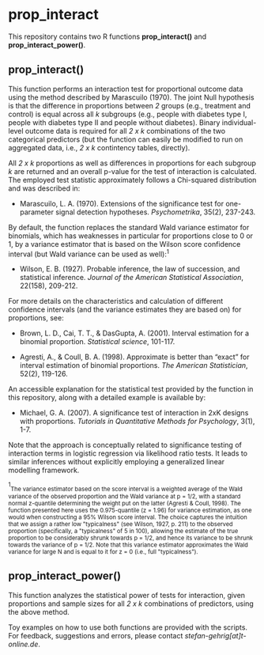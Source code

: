 # prop_interact

This repository contains two R functions **prop_interact()** and **prop_interact_power()**. 

## prop_interact()

This function performs an interaction test for proportional outcome data using the method described by Marascuilo (1970). The joint Null hypothesis is that the difference in proportions between *2* groups (e.g., treatment and control) is equal across all *k* subgroups (e.g., people with diabetes type I, people with diabetes type II and people without diabetes). Binary individual-level outcome data is required for all *2 x k* combinations of the two categorical predictors (but the function can easily be modified to run on aggregated data, i.e., *2 x k* contintency tables, directly).

All *2 x k* proportions as well as differences in proportions for each subgroup *k* are returned and an overall p-value for the test of interaction is calculated. The employed test statistic approximately follows a Chi-squared distribution and was described in:

+ Marascuilo, L. A. (1970). Extensions of the significance test for one-parameter signal detection hypotheses. *Psychometrika*, 35(2), 237-243.

By default, the function replaces the standard Wald variance estimator for binomials, which has weaknesses in particular for proportions close to 0 or 1, by a variance estimator that is based on the Wilson score confidence interval (but Wald variance can be used as well):<sup>1</sup>

+ Wilson, E. B. (1927). Probable inference, the law of succession, and statistical inference. *Journal of the American Statistical Association*, 22(158), 209-212.

For more details on the characteristics and calculation of different confidence intervals (and the variance estimates they are based on) for proportions, see:

+ Brown, L. D., Cai, T. T., & DasGupta, A. (2001). Interval estimation for a binomial proportion. *Statistical science*, 101-117.

+ Agresti, A., & Coull, B. A. (1998). Approximate is better than “exact” for interval estimation of binomial proportions. *The American Statistician*, 52(2), 119-126.

An accessible explanation for the statistical test provided by the function in this repository, along with a detailed example is available by:

+ Michael, G. A. (2007). A significance test of interaction in 2xK designs with proportions. *Tutorials in Quantitative Methods for Psychology*, 3(1), 1-7.

Note that the approach is conceptually related to significance testing of interaction terms in logistic regression via likelihood ratio tests. It leads to similar inferences without explicitly employing a generalized linear modelling framework.

<sup>1</sup><sub>The variance estimator based on the score interval is a weighted average of the Wald variance of the observed proportion and the Wald variance at p = 1/2, with a standard normal z-quantile determining the weight put on the latter (Agresti & Coull, 1998). The function presented here uses the 0.975-quantile (z = 1.96) for variance estimation, as one would when constructing a 95% Wilson score interval. The choice captures the intuition that we assign a rather low "typicalness" (see Wilson, 1927, p. 211) to the observed proportion (specifically, a "typicalness" of 5 in 100), allowing the estimate of the true proportion to be considerably shrunk towards p = 1/2, and hence its variance to be shrunk towards the variance of p = 1/2. Note that this variance estimator approximates the Wald variance for large N and is equal to it for z = 0 (i.e., full "typicalness").</sub>

## prop_interact_power()

This function analyzes the statistical power of tests for interaction, given proportions and sample sizes for all  *2 x k* combinations of predictors, using the above method.

Toy examples on how to use both functions are provided with the scripts. For feedback, suggestions and errors, please contact *stefan-gehrig[at]t-online.de*.